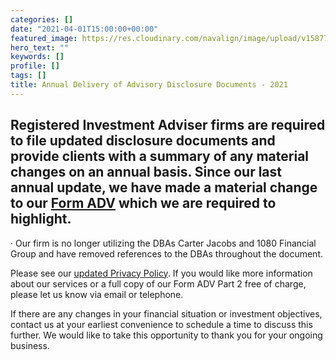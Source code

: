 ```yaml
---
categories: []
date: "2021-04-01T15:00:00+00:00"
featured_image: https://res.cloudinary.com/navalign/image/upload/v1587738099/SEC_seal_eepbm4.jpg
hero_text: ""
keywords: []
profile: []
tags: []
title: Annual Delivery of Advisory Disclosure Documents - 2021
---
```

## Registered Investment Adviser firms are required to file updated disclosure documents and provide clients with a summary of any material changes on an annual basis. Since our last annual update, we have made a material change to our [Form ADV](https://res.cloudinary.com/navalign/image/upload/v1619630100/Form_ADV_Part_2A_-_Firm_Brochure_-_03.25.2021_finalized_tvgrdw.pdf "Navalign, LLC Form ADV - 2021") which we are required to highlight.

· Our firm is no longer utilizing the DBAs Carter Jacobs and 1080 Financial Group and have removed references to the DBAs throughout the document.

Please see our [updated Privacy Policy](https://res.cloudinary.com/navalign/image/upload/v1619630110/Privacy_Policy_2021_y6v4ca.pdf "Navalign, LLC Privacy Policy - 2021"). If you would like more information about our services or a full copy of our Form ADV Part 2 free of charge, please let us know via email or telephone.

If there are any changes in your financial situation or investment objectives, contact us at your earliest convenience to schedule a time to discuss this further. We would like to take this opportunity to thank you for your ongoing business.